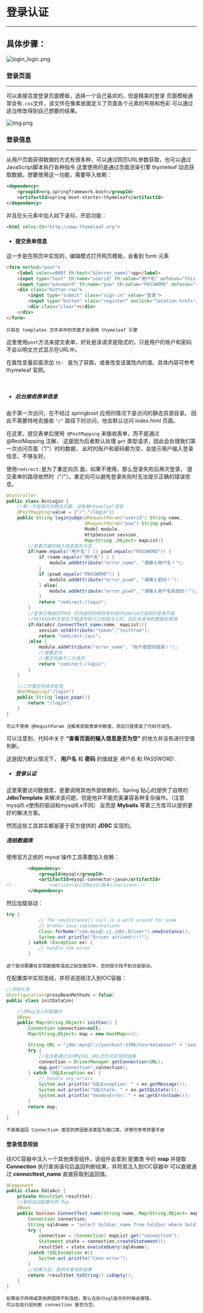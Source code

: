 # 登录认证

******

## 具体步骤：

![login_logic.png](login_logic.png)

### 登录页面

***********

可以直接百度登录页面模板，选择一个自己喜欢的，但是精美的登录
页面模板通常会有` .css `文件，该文件在像素层面定义了页面各个元素的布局和色彩
可以通过适当修改得到自己想要的结果。

![img.png](login_page.png)

### 登录信息

****************

从用户页面获得数据的方式有很多种，可以通过网页URL参数获取，也可以通过JavaScript脚本执行各种指令
这里使用的是通过页面渲染引擎 thymeleaf 动态获取数据，想要使用这一功能，需要导入依赖：

```xml
<dependency>
    <groupId>org.springframework.boot</groupId>
    <artifactId>spring-boot-starter-thymeleaf</artifactId>
</dependency>
```

并且在头元素中加入如下语句，开启功能：
```html
<html xmlns:th="http://www.thymeleaf.org">
```

- #### 提交表单信息

这一步是在网页中实现的，编辑模式打开网页模板，会看到 form 元素
```html
<form method="post">
    <label color=x000f th:text="${error_name}">pp</label>
    <input type="text" th:name="userid" th:value="用户名" onfocus="this.value = '';" onblur="if (this.value == '') {this.value = '用户名';}">
    <input type="password" th:name="psw" th:value="PASSWORD" onfocus="this.value = '';" onblur="if (this.value == '') {this.value = 'PASSWORD';}">
    <div class="button-row">
        <input type="submit" class="sign-in" value="登录">
        <input type="button" class="register" onclick="location.href='/register.html" value="注册">
        <div class="clear"></div>
    </div>
</form>
```

    只有在 templates 文件夹中的页面才会调用 thymeleaf 引擎

这里使用` post `方法来提交表单，好处是该请求是隐式的，只是用户的账户和密码不会以明文方式显示在URL中。

在属性变量前面添加 `th: ` 是为了获取，或者改变该属性内的值。具体内容可参考 thymeleaf 官网。


<br>

- ##### 后台接收表单信息

由于第一次访问，在不经过 springboot 应用的情况下是访问的静态资源目录。
因此不需要特地去接收 `"/"` 路径下的访问，他会默认访问 index.html 页面。

在这里，提交表单后使用` @PostMapping` 来接收表单，而不是通过 @RestMapping 注解，
这是因为后者默认处理 `get` 类型请求，因此会处理我们第一次访问页面（”/“）时的数据，
此时的账户和密码都为空，会提示用户输入登录信息，不够友好。

使用` redirect: `是为了重定向页.面，如果不使用，那么登录失败后再次登录，
提交表单的路径依然时（"/"）。重定向可以避免登录失败时无法提示正确的错误信息。

```java
@Controller
public class AccLogin {
    //第一次登录的为静态页面，没有被thymeleaf渲染
    @PostMapping(value = {"/","/login"})
    public String loginjudge(@RequestParam("userid") String name,
                             @RequestParam("psw") String pswd,
                             Model module,
                             HttpSession session,
                             Map<String ,Object> mapList){
        //查看页面的输入信息是否为空
        if(name.equals("用户名") || pswd.equals("PASSWORD")) {
            if (name.equals("用户名") ) {
                module.addAttribute("error_name", "请输入用户名！");
            }
            if (pswd.equals("PASSWORD")) {
                module.addAttribute("error_pswd", "请输入密码！");
            } else{
                module.addAttribute("error_pswd", "请输入用户名和密码！");
            }
            return "redirect:/login";
        }
        //登录正确返回TRUE 否则返回到根目录的由thymeleaf渲染的登录页面
        //DATASOURCE是在下面语句执行之前就注入的，因此未查询到数据会报错
        if(dataAcc.ConnectTest_name(name, mapList)){
            session.setAttribute("token","testtrue");
            return "redirect:/acc";
        }else {
            module.addAttribute("error_name", "账户或密码错误！");
            //硬重定向
            //重定向属于二次请求
            return "redirect:/login";
        }
    }

    //二次重定向请求处理
    @GetMapping("/login")
    public String login_page(){
        return "/login";
    }
}
```
    可以不使用 @RequstParam 注解来获取表单中数值，添加只是提高了代码可读性。

可以注意到，代码中关于 **“查看页面的输入信息是否为空”** 的地方并没有进行空值判断。

这是因为默认情况下， **用户名** 和 **密码** 的值就是 _用户名_ 和 _PASSWORD_ .

- ##### 登录认证

这里需要访问数据库，是要调用其他外部依赖的，Spring 贴心的提供了自带的 **JdbcTemplate** 
来解决该问题，但是他并不能完美兼容各种复杂操作。（注意mysql5.x使用的驱动和mysql8.x不同）
反而是 **Mybaits** 等第三方库可以提供更好的解决方案。

然而这些工具其实都是基于官方提供的 **JDBC** 实现的。

##### 连结数据库

使用官方正统的 mysql 操作工具需要加入依赖：

```xml
        <dependency>
            <groupId>mysql</groupId>
            <artifactId>mysql-connector-java</artifactId>
<!--            <version>自己的mysql版本</version>-->
        </dependency>
```

然后加载驱动：

```java
try {
            // The newInstance() call is a work around for some
            // broken Java implementations
            Class.forName("com.mysql.cj.jdbc.Driver").newInstance();
            System.out.println("Driver actived!!!!");
        } catch (Exception ex) {
            // handle the error
        }
```
    这个驱动需要在实现数据库连结之前加载完毕，否则提示找不到合适驱动。

在配置类中实现连结，并将该连结注入到IOC容器：

```java
//初始化连
@Configuration(proxyBeanMethods = false)
public class initDataCon{

    //将Map注入到容器中
    @Bean
    public Map<String,Object> initCon() {
        Connection connection=null;
        Map<String,Object> map = new HashMap<>();

        String URL = "jdbc:mysql://yourhost:3306/Yourdatabase?" + "user=yourname&password=yourpswd";
        try {
            //在这里通过访问MySQL URL的方式实现的连接
            connection = DriverManager.getConnection(URL);
            map.put("connection",connection);
        } catch (SQLException ex) {
            // handle any errors
            System.out.println("SQLException: " + ex.getMessage());
            System.out.println("SQLState: " + ex.getSQLState());
            System.out.println("VendorError: " + ex.getErrorCode());
        }
        return map;
    }
}
```
    不直接返回 Connection 类型的原因是该类型为接口类，详情可参考排雷手册

#### 登录信息校验

往IOC容器中注入一个其他类型组件，该组件会拿到 配置类 中的 **map**
并提取 **Connection** 执行查询语句后返回判断结果，并将其注入到IOC容器中
可以直接通过 **connecttest_name** 直接获取到返回值。
```java
@Component
public class DataAcc {
    private ResultSet resultSet;
    //拿到自动配置中的 Map
    @Bean
    public boolean ConnectTest_name(String name, Map<String,Object> mapList){
        Connection connection;
        String sql4name = "select Soldier_name from Soldier where Soldier_name='LAOMOB'";
        try {
            connection = (Connection) mapList.get("connection");
            Statement state = connection.createStatement();
            resultSet = state.executeQuery(sql4name);
        }catch (SQLException e){
            System.out.println("Coon error");
        }
        //如果为空，表明未查询到结果
        return !resultSet.toString().isEmpty();
    }
}
```
    如果由于网络或其他原因得不到连结，那么在执行sql指令的时候会报错。
    可以在执行前判断 connection 是否为空。

    

